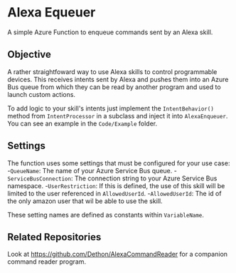 # Alexa Equeuer

A simple Azure Function to enqueue commands sent by an Alexa skill.

## Objective

A rather straightfoward way to use Alexa skills to control programmable devices. 
This receives intents sent by Alexa and pushes them into an Azure Bus queue from which they can be read by another program and used to launch custom actions.

To add logic to your skill's intents just implement the `IntentBehavior()` method from `IntentProcessor` in a subclass and inject it into `AlexaEnqueuer`. You can see an example in the `Code/Example` folder.

## Settings
The function uses some settings that must be configured for your use case:
    -`QueueName`: The name of your Azure Service Bus queue.
    -`ServiceBusConnection`: The connection string to your Azure Service Bus namespace.
    -`UserRestriction`: If this is defined, the use of this skill will be limited to the user referenced in `AllowedUserId`.
    -`AllowedUserId`: The id of the only amazon user that wil be able to use the skill.

These setting names are defined as constants within `VariableName`.

## Related Repositories
Look at https://github.com/Dethon/AlexaCommandReader for a companion command reader program.
